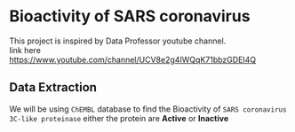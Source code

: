 # **Bioactivity of SARS coronavirus**

This project is inspired by Data Professor youtube channel.  
link here https://www.youtube.com/channel/UCV8e2g4IWQqK71bbzGDEI4Q

## Data Extraction
We will be using ``ChEMBL`` database to find the Bioactivity of ``SARS coronavirus 3C-like proteinase``  either the protein are   **Active** or **Inactive**
